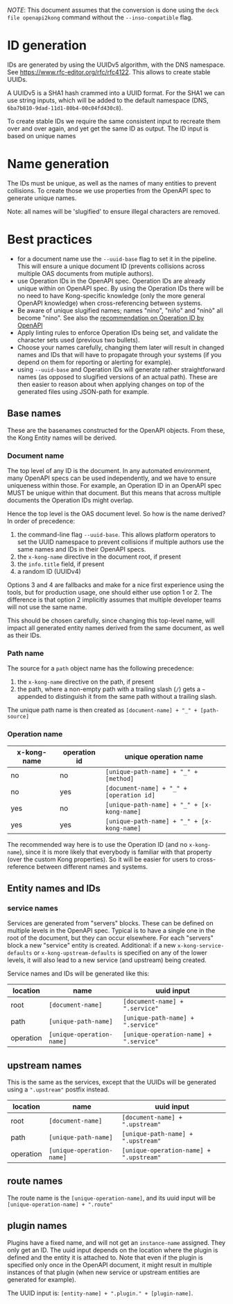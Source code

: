 *NOTE*: This document assumes that the conversion is done using the `deck file openapi2kong` command without the `--inso-compatible` flag.

# ID generation

IDs are generated by using the UUIDv5 algorithm, with the DNS namespace. See https://www.rfc-editor.org/rfc/rfc4122.
This allows to create stable UUIDs.

A UUIDv5 is a SHA1 hash crammed into a UUID format. For the SHA1 we can use string inputs, which will be
added to the default namespace (DNS, `6ba7b810-9dad-11d1-80b4-00c04fd430c8`).

To create stable IDs we require the same consistent input to recreate them over and over again, and yet get the
same ID as output. The ID input is based on unique names

# Name generation

The IDs must be unique, as well as the names of many entities to prevent collisions.
To create those we use properties from the OpenAPI spec to generate unique names.

Note: all names will be 'slugified' to ensure illegal characters are removed.

# Best practices

* for a document name use the `--uuid-base` flag to set it in the pipeline.
  This will ensure a unique document ID (prevents collisions across multiple OAS documents from mutiple authors).
* use Operation IDs in the OpenAPI spec. Operation IDs are already unique within on OpenAPI spec.
  By using the Operation IDs there will be no need to have Kong-specific knowledge (only the more
  general OpenAPI knowledge) when cross-referencing between systems.
* Be aware of unique slugified names; names "nino", "niño" and "nínò" all become "nino".
  See also the [recommendation on Operation ID by OpenAPI](https://swagger.io/specification/#operation-object)
* Apply linting rules to enforce Operation IDs being set, and validate the character sets used (previous two bullets).
* Choose your names carefully, changing them later will result in changed names and IDs that will have to propagate
  through your systems (if you depend on them for reporting or alerting for example).
* using `--uuid-base` and Operation IDs will generate rather straightforward names (as opposed to slugified
  versions of an actual path). These are then easier to reason about when applying changes on top of the
  generated files using JSON-path for example.



## Base names

These are the basenames constructed for the OpenAPI objects. From these, the Kong Entity names will be derived.

### Document name

The top level of any ID is the document. In any automated environment, many OpenAPI specs can be used
independently, and we have to ensure uniqueness within those.
For example, an Operation ID in an OpenAPI spec MUST be unique within that document. But this means that across multiple
documents the Operation IDs might overlap.

Hence the top level is the OAS document level. So how is the name derived? In order of precedence:

1. the command-line flag `--uuid-base`. This allows platform operators to set the UUID namespace to prevent collisions
   if multiple authors use the same names and IDs in their OpenAPI specs.
2. the `x-kong-name` directive in the document root, if present
3. the `info.title` field, if present
4. a random ID (UUIDv4)

Options 3 and 4 are fallbacks and make for a nice first experience using the tools, but for production usage, one should
either use option 1 or 2. The difference is that option 2 implicitly assumes that multiple developer teams will not use the same name.

This should be chosen carefully, since changing this top-level name, will impact all generated entity names derived from
the same document, as well as their IDs.

### Path name

The source for a `path` object name has the following precedence:

1. the `x-kong-name` directive on the path, if present
2. the path, where a non-empty path with a trailing slash (`/`) gets a `~` appended to distinguish it from the same
   path without a trailing slash.

The unique path name is then created as `[document-name] + "_" + [path-source]`

### Operation name

| x-kong-name | operation id | unique operation name
|-|-|-
| no | no | `[unique-path-name] + "_" + [method]`
| no | yes | `[document-name] + "_" + [operation id]`
| yes | no | `[unique-path-name] + "_" + [x-kong-name]`
| yes | yes | `[unique-path-name] + "_" + [x-kong-name]`

The recommended way here is to use the Operation ID (and no `x-kong-name`), since it is more likely that everybody
is familiar with that property (over the custom Kong properties). So it will be easier for users to cross-reference
between different names and systems.

## Entity names and IDs


### service names

Services are generated from "servers" blocks. These can be defined on multiple levels in the OpenAPI spec. Typical is to
have a single one in the root of the document, but they can occur elsewhere. For each "servers" block a new "service"
entity is created.
Additional: if a new `x-kong-service-defaults` or `x-kong-upstream-defaults` is specified on any of the lower levels, it
will also lead to a new service (and upstream) being created.

Service names and IDs will be generated like this:

| location | name | uuid input |
|-|-|-|
| root | `[document-name]` | `[document-name] + ".service"` |
| path | `[unique-path-name]` | `[unique-path-name] + ".service"` |
| operation | `[unique-operation-name]` | `[unique-operation-name] + ".service"` |


## upstream names

This is the same as the services, except that the UUIDs will be generated using a `".upstream"` postfix instead.

| location | name | uuid input |
|-|-|-|
| root | `[document-name]` | `[document-name] + ".upstream"` |
| path | `[unique-path-name]` | `[unique-path-name] + ".upstream"` |
| operation | `[unique-operation-name]` | `[unique-operation-name] + ".upstream"` |

## route names

The route name is the `[unique-operation-name]`, and its uuid input will be `[unique-operation-name] + ".route"`


## plugin names

Plugins have a fixed name, and will not get an `instance-name` assigned. They only get an ID.
The uuid input depends on the location where the plugin is defined and the entity it is attached to.
Note that even if the plugin is specified only once in the OpenAPI document, it might result in multiple instances
of that plugin (when new service or upstream entities are generated for example).

The UUID input is: `[entity-name] + ".plugin." + [plugin-name]`.
